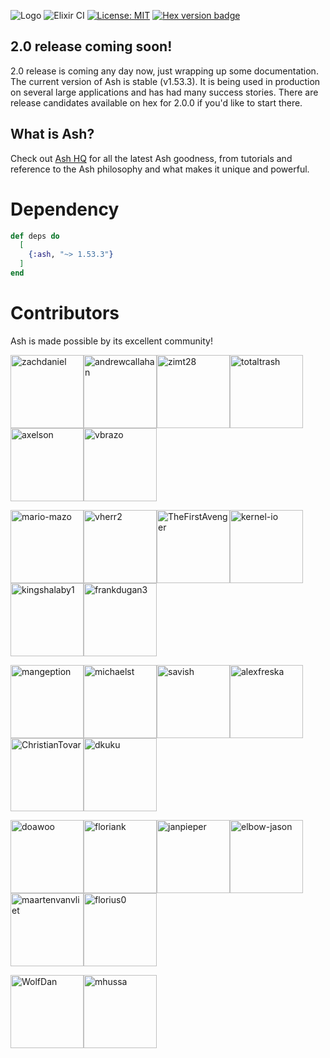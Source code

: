 ![Logo](https://github.com/ash-project/ash/blob/main/logos/cropped-for-header.png?raw=true)
![Elixir CI](https://github.com/ash-project/ash/workflows/Ash%20CI/badge.svg)
[![License: MIT](https://img.shields.io/badge/License-MIT-yellow.svg)](https://opensource.org/licenses/MIT)
[![Hex version badge](https://img.shields.io/hexpm/v/ash.svg)](https://hex.pm/packages/ash)

## 2.0 release coming soon!

2.0 release is coming any day now, just wrapping up some documentation. The current version of Ash is stable (v1.53.3). It is being used in production on several large applications and has had many success stories. There are release candidates available on hex for 2.0.0 if you'd like to start there.

## What is Ash?

Check out [Ash HQ](ash-hq.org) for all the latest Ash goodness, from tutorials and reference to the Ash philosophy and what makes it unique and powerful.

# Dependency

```elixir
def deps do
  [
    {:ash, "~> 1.53.3"}
  ]
end
```

# Contributors

Ash is made possible by its excellent community!

<a href="https://github.com/zachdaniel"><img alt="zachdaniel" src="https://avatars.githubusercontent.com/u/5722339?v=4&amp;s=117" width="117"></a><a href="https://github.com/andrewcallahan"><img alt="andrewcallahan" src="https://avatars.githubusercontent.com/u/529744?v=4&amp;s=117" width="117"></a><a href="https://github.com/zimt28"><img alt="zimt28" src="https://avatars.githubusercontent.com/u/1764689?v=4&amp;s=117" width="117"></a><a href="https://github.com/totaltrash"><img alt="totaltrash" src="https://avatars.githubusercontent.com/u/637350?v=4&amp;s=117" width="117"></a><a href="https://github.com/axelson"><img alt="axelson" src="https://avatars.githubusercontent.com/u/9973?v=4&amp;s=117" width="117"></a><a href="https://github.com/vbrazo"><img alt="vbrazo" src="https://avatars.githubusercontent.com/u/1292556?v=4&amp;s=117" width="117"></a>

<a href="https://github.com/mario-mazo"><img alt="mario-mazo" src="https://avatars.githubusercontent.com/u/30439204?v=4&amp;s=117" width="117"></a><a href="https://github.com/vherr2"><img alt="vherr2" src="https://avatars.githubusercontent.com/u/3813665?v=4&amp;s=117" width="117"></a><a href="https://github.com/TheFirstAvenger"><img alt="TheFirstAvenger" src="https://avatars.githubusercontent.com/u/8557871?v=4&amp;s=117" width="117"></a><a href="https://github.com/kernel-io"><img alt="kernel-io" src="https://avatars.githubusercontent.com/u/1523960?v=4&amp;s=117" width="117"></a><a href="https://github.com/kingshalaby1"><img alt="kingshalaby1" src="https://avatars.githubusercontent.com/u/60473021?v=4&amp;s=117" width="117"></a><a href="https://github.com/frankdugan3"><img alt="frankdugan3" src="https://avatars.githubusercontent.com/u/10977914?v=4&amp;s=117" width="117"></a>

<a href="https://github.com/mangeption"><img alt="mangeption" src="https://avatars.githubusercontent.com/u/13043330?v=4&amp;s=117" width="117"></a><a href="https://github.com/michaelst"><img alt="michaelst" src="https://avatars.githubusercontent.com/u/4080508?v=4&amp;s=117" width="117"></a><a href="https://github.com/savish"><img alt="savish" src="https://avatars.githubusercontent.com/u/1764878?v=4&amp;s=117" width="117"></a><a href="https://github.com/alexfreska"><img alt="alexfreska" src="https://avatars.githubusercontent.com/u/1412796?v=4&amp;s=117" width="117"></a><a href="https://github.com/ChristianTovar"><img alt="ChristianTovar" src="https://avatars.githubusercontent.com/u/13787741?v=4&amp;s=117" width="117"></a><a href="https://github.com/dkuku"><img alt="dkuku" src="https://avatars.githubusercontent.com/u/904179?v=4&amp;s=117" width="117"></a>

<a href="https://github.com/doawoo"><img alt="doawoo" src="https://avatars.githubusercontent.com/u/61982076?v=4&amp;s=117" width="117"></a><a href="https://github.com/floriank"><img alt="floriank" src="https://avatars.githubusercontent.com/u/498241?v=4&amp;s=117" width="117"></a><a href="https://github.com/janpieper"><img alt="janpieper" src="https://avatars.githubusercontent.com/u/426371?v=4&amp;s=117" width="117"></a><a href="https://github.com/elbow-jason"><img alt="elbow-jason" src="https://avatars.githubusercontent.com/u/4923601?v=4&amp;s=117" width="117"></a><a href="https://github.com/maartenvanvliet"><img alt="maartenvanvliet" src="https://avatars.githubusercontent.com/u/54566?v=4&amp;s=117" width="117"></a><a href="https://github.com/florius0"><img alt="florius0" src="https://avatars.githubusercontent.com/u/18403735?v=4&amp;s=117" width="117"></a>

<a href="https://github.com/WolfDan"><img alt="WolfDan" src="https://avatars.githubusercontent.com/u/5377526?v=4&amp;s=117" width="117"></a><a href="https://github.com/mhussa"><img alt="mhussa" src="https://avatars.githubusercontent.com/u/343680?v=4&amp;s=117" width="117"></a>

